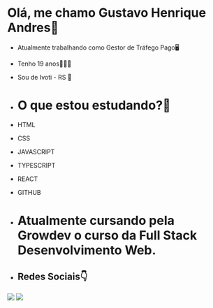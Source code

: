# Olá, me chamo Gustavo Henrique Andres👋
- Atualmente trabalhando como Gestor de Tráfego Pago🖥
- Tenho 19 anos🙋🏼‍♂️
- Sou de Ivoti - RS 🚩
- # O que estou estudando?📖
- HTML
- CSS
- JAVASCRIPT
- TYPESCRIPT
- REACT
- GITHUB


- # Atualmente cursando pela Growdev o curso da Full Stack Desenvolvimento Web.




- ## Redes Sociais👇
 <a href="https://instagram.com/_gustavo_andres" target="_blank"><img src="https://img.shields.io/badge/-Instagram-%23E4405F?style=for-the-badge&logo=instagram&logoColor=white" target="_blank"></a>
 <a href="https://www.linkedin.com/in/gustavo-henrique-andres-622013259/" target="_blank"><img src="https://img.shields.io/badge/-LinkedIn-%230077B5?style=for-the-badge&logo=linkedin&logoColor=white" target="_blank"></a>
 
